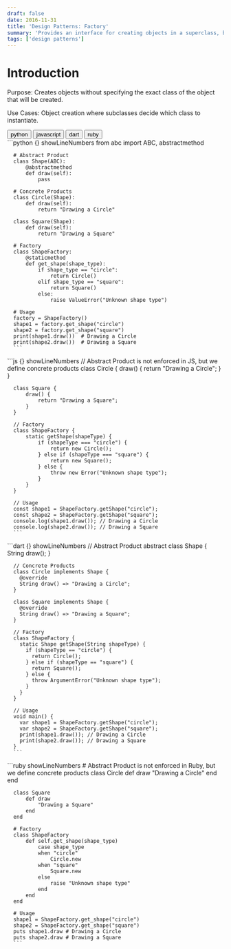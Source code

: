 ```yaml
---
draft: false
date: 2016-11-31
title: 'Design Patterns: Factory'
summary: 'Provides an interface for creating objects in a superclass, but allows subclasses to alter the type of objects that will be created, promoting flexibility and reusability in object creation.'
tags: ['design patterns']
---
```


# Introduction

Purpose: Creates objects without specifying the exact class of the object that will be created.

Use Cases: Object creation where subclasses decide which class to instantiate.

<div className="tab-group">
  <div className="tab">
    <button id="python" className="tablinks">python</button>
    <button id="js" className="tablinks">javascript</button>
    <button id="dart" className="tablinks">dart</button>
    <button id="ruby" className="tablinks">ruby</button>
  </div>

  <div id="python" className="tabcontent">
      ```python {} showLineNumbers
      from abc import ABC, abstractmethod

      # Abstract Product
      class Shape(ABC):
          @abstractmethod
          def draw(self):
              pass

      # Concrete Products
      class Circle(Shape):
          def draw(self):
              return "Drawing a Circle"

      class Square(Shape):
          def draw(self):
              return "Drawing a Square"

      # Factory
      class ShapeFactory:
          @staticmethod
          def get_shape(shape_type):
              if shape_type == "circle":
                  return Circle()
              elif shape_type == "square":
                  return Square()
              else:
                  raise ValueError("Unknown shape type")

      # Usage
      factory = ShapeFactory()
      shape1 = factory.get_shape("circle")
      shape2 = factory.get_shape("square")
      print(shape1.draw())  # Drawing a Circle
      print(shape2.draw())  # Drawing a Square
      ```

  </div>

  <div id="js" className="tabcontent">
      ```js {} showLineNumbers
      // Abstract Product is not enforced in JS, but we define concrete products
      class Circle {
          draw() {
              return "Drawing a Circle";
          }
      }

      class Square {
          draw() {
              return "Drawing a Square";
          }
      }

      // Factory
      class ShapeFactory {
          static getShape(shapeType) {
              if (shapeType === "circle") {
                  return new Circle();
              } else if (shapeType === "square") {
                  return new Square();
              } else {
                  throw new Error("Unknown shape type");
              }
          }
      }

      // Usage
      const shape1 = ShapeFactory.getShape("circle");
      const shape2 = ShapeFactory.getShape("square");
      console.log(shape1.draw()); // Drawing a Circle
      console.log(shape2.draw()); // Drawing a Square
      ```

  </div>

  <div id="dart" className="tabcontent">
      ```dart {} showLineNumbers
      // Abstract Product
      abstract class Shape {
        String draw();
      }

      // Concrete Products
      class Circle implements Shape {
        @override
        String draw() => "Drawing a Circle";
      }

      class Square implements Shape {
        @override
        String draw() => "Drawing a Square";
      }

      // Factory
      class ShapeFactory {
        static Shape getShape(String shapeType) {
          if (shapeType == "circle") {
            return Circle();
          } else if (shapeType == "square") {
            return Square();
          } else {
            throw ArgumentError("Unknown shape type");
          }
        }
      }

      // Usage
      void main() {
        var shape1 = ShapeFactory.getShape("circle");
        var shape2 = ShapeFactory.getShape("square");
        print(shape1.draw()); // Drawing a Circle
        print(shape2.draw()); // Drawing a Square
      }
      ```

  </div>

  <div id="ruby" className="tabcontent">
      ```ruby showLineNumbers
      # Abstract Product is not enforced in Ruby, but we define concrete products
      class Circle
          def draw
              "Drawing a Circle"
          end
      end

      class Square
          def draw
              "Drawing a Square"
          end
      end

      # Factory
      class ShapeFactory
          def self.get_shape(shape_type)
              case shape_type
              when "circle"
                  Circle.new
              when "square"
                  Square.new
              else
                  raise "Unknown shape type"
              end
          end
      end

      # Usage
      shape1 = ShapeFactory.get_shape("circle")
      shape2 = ShapeFactory.get_shape("square")
      puts shape1.draw # Drawing a Circle
      puts shape2.draw # Drawing a Square
      ```

  </div>
</div>
